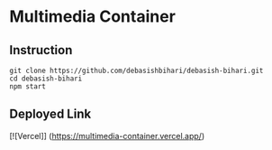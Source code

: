 # Multimedia Container

## Instruction
```
git clone https://github.com/debasishbihari/debasish-bihari.git
cd debasish-bihari
npm start
```
## Deployed Link
[![Vercel]] (https://multimedia-container.vercel.app/)
